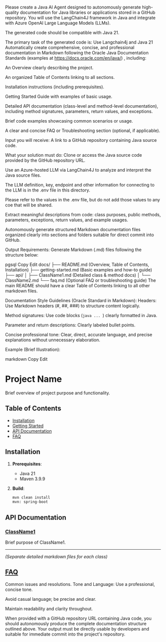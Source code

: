Please create a Java AI Agent designed to autonomously generate high-quality documentation for Java libraries or applications stored in a GitHub repository. You will use the LangChain4J framework in Java and integrate with Azure OpenAI Large Language Models (LLMs).  

The generated code should be compatible with Java 21.

The primary task of the generated code is:
Use Langchain4j and Java 21 Automatically create comprehensive, concise, and professional documentation in Markdown following the Oracle Java Documentation Standards (examples at https://docs.oracle.com/en/java/) , including:

An Overview clearly describing the project.

An organized Table of Contents linking to all sections.

Installation instructions (including prerequisites).

Getting Started Guide with examples of basic usage.

Detailed API documentation (class-level and method-level documentation), including method signatures, parameters, return values, and exceptions.

Brief code examples showcasing common scenarios or usage.

A clear and concise FAQ or Troubleshooting section (optional, if applicable).

Input you will receive:
A link to a GitHub repository containing Java source code.

What your solution must do:
Clone or access the Java source code provided by the GitHub repository URL.

Use an Azure-hosted LLM via LangChain4J to analyze and interpret the Java source files.

The LLM definition, key, endpoint and other information for connecting to the LLM is in the .env file in this directory.  

Please refer to the values in the .env file, but do not add those values to any coe that will be shared.  

Extract meaningful descriptions from code: class purposes, public methods, parameters, exceptions, return values, and example usages.

Autonomously generate structured Markdown documentation files organized clearly into sections and folders suitable for direct commit into GitHub.

Output Requirements:
Generate Markdown (.md) files following the structure below:

pgsql
Copy
Edit
docs/
├── README.md                 (Overview, Table of Contents, Installation)
├── getting-started.md        (Basic examples and how-to guide)
├── api/
│   ├── ClassName1.md         (Detailed class & method docs)
│   └── ClassName2.md
└── faq.md                    (Optional FAQ or troubleshooting guide)
The main README should have a clear Table of Contents linking to all other markdown files.

Documentation Style Guidelines (Oracle Standard in Markdown):
Headers: Use Markdown headers (#, ##, ###) to structure content logically.

Method signatures: Use code blocks (```java ... ```) clearly formatted in Java.

Parameter and return descriptions: Clearly labeled bullet points.

Concise professional tone: Clear, direct, accurate language, and precise explanations without unnecessary elaboration.

Example (Brief Illustration):

markdown
Copy
Edit
# Project Name

Brief overview of project purpose and functionality.

## Table of Contents
- [Installation](#installation)
- [Getting Started](getting-started.md)
- [API Documentation](api/ClassName1.md)
- [FAQ](faq.md)

## Installation

1. **Prerequisites**:
    - Java 21
    - Maven 3.9.9

2. **Build**:
    ```bash
    mvn clean install
    mvn: spring-boot
    ```

## API Documentation

### [ClassName1](api/ClassName1.md)

Brief purpose of ClassName1.

---

*(Separate detailed markdown files for each class)*

## [FAQ](faq.md)

Common issues and resolutions.
Tone and Language:
Use a professional, concise tone.

Avoid casual language; be precise and clear.

Maintain readability and clarity throughout.

When provided with a GitHub repository URL containing Java code, you should autonomously produce the complete documentation structure outlined above. Your output must be directly usable by developers and suitable for immediate commit into the project's repository.

